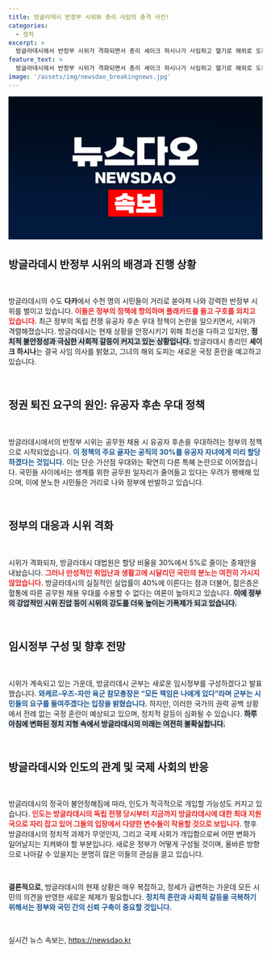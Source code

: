 ```yaml
---
title: 방글라데시 반정부 시위와 총리 사임의 충격 사건!
categories:
  - 정치
excerpt: >
  방글라데시에서 반정부 시위가 격화되면서 총리 셰이크 하시나가 사임하고 헬기로 해외로 도피했다. 독립 전쟁 유공자 후손 우대를 둘러싼 갈등이 부각되며 300명 이상이 목숨을 잃는 등 상황은 심각해지고 있다. 군부는 임시정부 구성에 나서며 권력 공백을 메우려 하지만, 정국 혼란은 불가피해 보인다.
feature_text: >
  방글라데시에서 반정부 시위가 격화되면서 총리 셰이크 하시나가 사임하고 헬기로 해외로 도피했다. 독립 전쟁 유공자 후손 우대를 둘러싼 갈등이 부각되며 300명 이상이 목숨을 잃는 등 상황은 심각해지고 있다. 군부는 임시정부 구성에 나서며 권력 공백을 메우려 하지만, 정국 혼란은 불가피해 보인다.
image: '/assets/img/newsdao_breakingnews.jpg'
---
```


<p><img src="/assets/img/newsdao_breakingnews.jpg" alt="bookingtag 속보" /></p>

<h2 data-ke-size="size26">방글라데시 반정부 시위의 배경과 진행 상황</h2>

<p data-ke-size="size16">&nbsp;</p>

<p>방글라데시의 수도 <b>다카</b>에서 수천 명의 시민들이 거리로 쏟아져 나와 강력한 반정부 시위를 벌이고 있습니다. <b><span style="color: #ee2323;">이들은 정부의 정책에 항의하며 플래카드를 들고 구호를 외치고 있습니다.</span></b> 최근 정부의 독립 전쟁 유공자 후손 우대 정책이 논란을 일으키면서, 시위가 격렬해졌습니다. 방글라데시는 현재 상황을 안정시키기 위해 최선을 다하고 있지만, <b><span style="background-color: #21538527;">정치적 불안정성과 극심한 사회적 갈등이 커지고 있는 상황입니다.</span></b> 방글라데시 총리인 <b>셰이크 하시나</b>는 결국 사임 의사를 밝혔고, 그녀의 해외 도피는 새로운 국정 혼란을 예고하고 있습니다.</p>

<p data-ke-size="size16">&nbsp;</p>

<h2 data-ke-size="size26">정권 퇴진 요구의 원인: 유공자 후손 우대 정책</h2>

<p data-ke-size="size16">&nbsp;</p>

<p>방글라데시에서의 반정부 시위는 공무원 채용 시 유공자 후손을 우대하려는 정부의 정책으로 시작되었습니다. <b><span style="color: #1a5490;">이 정책의 주요 골자는 공직의 30%를 유공자 자녀에게 미리 할당하겠다는 것입니다.</span></b> 이는 단순 가산점 우대와는 확연히 다른 특혜 논란으로 이어졌습니다. 국민들 사이에서는 생계를 위한 공무원 일자리가 줄어들고 있다는 우려가 팽배해 있으며, 이에 분노한 시민들은 거리로 나와 정부에 반발하고 있습니다.</p>

<p data-ke-size="size16">&nbsp;</p>

<h2 data-ke-size="size26">정부의 대응과 시위 격화</h2>

<p data-ke-size="size16">&nbsp;</p>

<p>시위가 격화되자, 방글라데시 대법원은 할당 비율을 30%에서 5%로 줄이는 중재안을 내놨습니다. <b><span style="color: #ee2323;">그러나 만성적인 취업난과 생활고에 시달리던 국민의 분노는 여전히 가시지 않았습니다.</span></b> 방글라데시의 실질적인 실업률이 40%에 이른다는 점과 더불어, 젊은층은 혈통에 따른 공무원 채용 우대를 수용할 수 없다는 여론이 높아지고 있습니다. <b><span style="background-color: #21538527;">이에 정부의 강압적인 시위 진압 등이 시위의 강도를 더욱 높이는 기폭제가 되고 있습니다.</span></b></p>

<p data-ke-size="size16">&nbsp;</p>

<h2 data-ke-size="size26">임시정부 구성 및 향후 전망</h2>

<p data-ke-size="size16">&nbsp;</p>

<p>시위가 계속되고 있는 가운데, 방글라데시 군부는 새로운 임시정부를 구성하겠다고 발표했습니다. <b><span style="color: #1a5490;">와케르-우즈-자만 육군 참모총장은 “모든 책임은 나에게 있다”라며 군부는 시민들의 요구를 들여주겠다는 입장을 밝혔습니다.</span></b> 하지만, 이러한 국가의 권력 공백 상황에서 전례 없는 국정 혼란이 예상되고 있으며, 정치적 갈등이 심화될 수 있습니다. <b><span style="background-color: #21538527;">하루아침에 변화된 정치 지형 속에서 방글라데시의 미래는 여전히 불확실합니다.</span></b></p>

<p data-ke-size="size16">&nbsp;</p>

<h2 data-ke-size="size26">방글라데시와 인도의 관계 및 국제 사회의 반응</h2>

<p data-ke-size="size16">&nbsp;</p>

<p>방글라데시의 정국이 불안정해짐에 따라, 인도가 적극적으로 개입할 가능성도 커지고 있습니다. <b><span style="color: #ee2323;">인도는 방글라데시의 독립 전쟁 당시부터 지금까지 방글라데시에 대한 최대 지원국으로 자리 잡고 있어 그들의 입장에서 다양한 변수들이 작용할 것으로 보입니다.</span></b> 향후 방글라데시의 정치적 과제가 무엇인지, 그리고 국제 사회가 개입함으로써 어떤 변화가 일어날지는 지켜봐야 할 부분입니다. 새로운 정부가 어떻게 구성될 것이며, 올바른 방향으로 나아갈 수 있을지는 분명히 많은 이들의 관심을 끌고 있습니다.</p>

<p data-ke-size="size16">&nbsp;</p>

<p><b>결론적으로</b>, 방글라데시의 현재 상황은 매우 복잡하고, 정세가 급변하는 가운데 모든 시민의 의견을 반영한 새로운 체제가 필요합니다. <b><span style="color: #1a5490;">정치적 혼란과 사회적 갈등을 극복하기 위해서는 정부와 국민 간의 신뢰 구축이 중요할 것입니다.</span></b></p>

<p data-ke-size="size16">&nbsp;</p>
실시간 뉴스 속보는, <a href="https://newsdao.kr" rel="dofollow">https://newsdao.kr</a>


